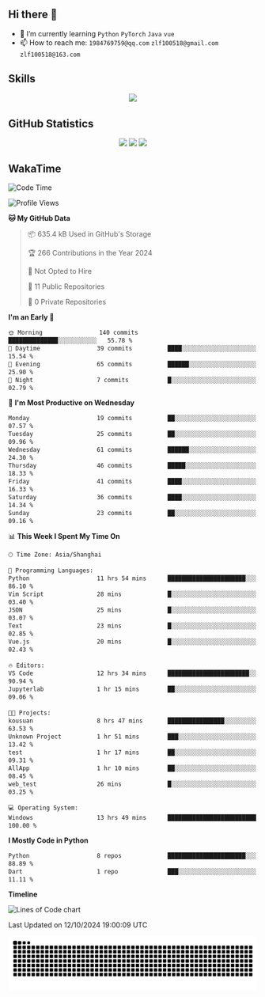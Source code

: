 ## Hi there 👋

- 🌱 I’m currently learning `Python` `PyTorch` `Java` `vue`
- 📫 How to reach me: `1984769759@qq.com` `zlf100518@gmail.com` `zlf100518@163.com`

## Skills
<div align="center"> <img src="https://skillicons.dev/icons?i=python,linux,git,github,html,css,js" /> </div>

## GitHub Statistics

<div align="center">
  <img src="https://github-readme-stats.vercel.app/api?username=mrcchenfeng&show_icons=true&theme=tokyonight" />
  <img src="https://github-readme-stats.vercel.app/api/top-langs/?username=mrcchenfeng&show_icons=true&theme=tokyonight" />
  <img src="https://github-readme-activity-graph.vercel.app/graph?username=mrcchenfeng&theme=xcode" />
</div>

## WakaTime

<!--START_SECTION:waka-->
![Code Time](http://img.shields.io/badge/Code%20Time-156%20hrs%2045%20mins-blue)

![Profile Views](http://img.shields.io/badge/Profile%20Views-0-blue)

**🐱 My GitHub Data** 

> 📦 635.4 kB Used in GitHub's Storage 
 > 
> 🏆 266 Contributions in the Year 2024
 > 
> 🚫 Not Opted to Hire
 > 
> 📜 11 Public Repositories 
 > 
> 🔑 0 Private Repositories 
 > 
**I'm an Early 🐤** 

```text
🌞 Morning                140 commits         ██████████████░░░░░░░░░░░   55.78 % 
🌆 Daytime                39 commits          ████░░░░░░░░░░░░░░░░░░░░░   15.54 % 
🌃 Evening                65 commits          ██████░░░░░░░░░░░░░░░░░░░   25.90 % 
🌙 Night                  7 commits           █░░░░░░░░░░░░░░░░░░░░░░░░   02.79 % 
```
📅 **I'm Most Productive on Wednesday** 

```text
Monday                   19 commits          ██░░░░░░░░░░░░░░░░░░░░░░░   07.57 % 
Tuesday                  25 commits          ██░░░░░░░░░░░░░░░░░░░░░░░   09.96 % 
Wednesday                61 commits          ██████░░░░░░░░░░░░░░░░░░░   24.30 % 
Thursday                 46 commits          █████░░░░░░░░░░░░░░░░░░░░   18.33 % 
Friday                   41 commits          ████░░░░░░░░░░░░░░░░░░░░░   16.33 % 
Saturday                 36 commits          ████░░░░░░░░░░░░░░░░░░░░░   14.34 % 
Sunday                   23 commits          ██░░░░░░░░░░░░░░░░░░░░░░░   09.16 % 
```


📊 **This Week I Spent My Time On** 

```text
🕑︎ Time Zone: Asia/Shanghai

💬 Programming Languages: 
Python                   11 hrs 54 mins      ██████████████████████░░░   86.10 % 
Vim Script               28 mins             █░░░░░░░░░░░░░░░░░░░░░░░░   03.40 % 
JSON                     25 mins             █░░░░░░░░░░░░░░░░░░░░░░░░   03.07 % 
Text                     23 mins             █░░░░░░░░░░░░░░░░░░░░░░░░   02.85 % 
Vue.js                   20 mins             █░░░░░░░░░░░░░░░░░░░░░░░░   02.43 % 

🔥 Editors: 
VS Code                  12 hrs 34 mins      ███████████████████████░░   90.94 % 
Jupyterlab               1 hr 15 mins        ██░░░░░░░░░░░░░░░░░░░░░░░   09.06 % 

🐱‍💻 Projects: 
kousuan                  8 hrs 47 mins       ████████████████░░░░░░░░░   63.53 % 
Unknown Project          1 hr 51 mins        ███░░░░░░░░░░░░░░░░░░░░░░   13.42 % 
test                     1 hr 17 mins        ██░░░░░░░░░░░░░░░░░░░░░░░   09.31 % 
AllApp                   1 hr 10 mins        ██░░░░░░░░░░░░░░░░░░░░░░░   08.45 % 
web_test                 26 mins             █░░░░░░░░░░░░░░░░░░░░░░░░   03.25 % 

💻 Operating System: 
Windows                  13 hrs 49 mins      █████████████████████████   100.00 % 
```

**I Mostly Code in Python** 

```text
Python                   8 repos             ██████████████████████░░░   88.89 % 
Dart                     1 repo              ███░░░░░░░░░░░░░░░░░░░░░░   11.11 % 
```



**Timeline**

![Lines of Code chart](https://raw.githubusercontent.com/mrcchenfeng/mrcchenfeng/main/assets/bar_graph.png)


 Last Updated on 12/10/2024 19:00:09 UTC
<!--END_SECTION:waka-->

<div align="center"><img src="./assets/github-snake-dark.svg" /></div>
